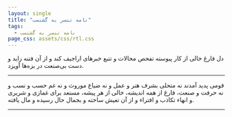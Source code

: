 ```yaml
---
layout: single
title: "نامه تنسر به گشنسب"
tags:
  - نامه تنسر به گشنسب
page_css: assets/css/rtl.css
---
```

دل فارغ خالی از کار پیوسته تفحص محالات و تتبع خبرهای اراجیف کند و از آن فتنه زاید و دست بی‌صنعت در بزه‌ها آویزد.

---

قومی پدید آمدند نه متحلی بشرف هنر و عمل و نه ضیاع موروث و نه غم حسب و نسب و نه حرفت و صنعت، فارغ از همه اندیشه، خالی از هر پیشه، مستعد برای غمازی و شریری و انهاء تکاذب و افتراء و از آن تعیش ساخته و بجمال حال رسیده و مال یافته.

--- 
